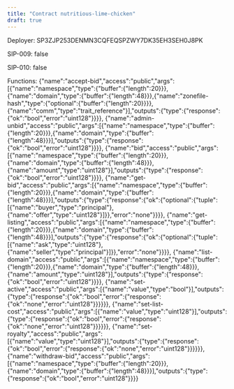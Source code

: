 ```yaml
---
title: "Contract nutritious-lime-chicken"
draft: true
---
```

Deployer: SP3ZJP253DENMN3CQFEQSPZWY7DK35EH3SEH0J8PK

SIP-009: false

SIP-010: false

Functions:
{"name":"accept-bid","access":"public","args":[{"name":"namespace","type":{"buffer":{"length":20}}},{"name":"domain","type":{"buffer":{"length":48}}},{"name":"zonefile-hash","type":{"optional":{"buffer":{"length":20}}}},{"name":"comm","type":"trait_reference"}],"outputs":{"type":{"response":{"ok":"bool","error":"uint128"}}}}, {"name":"admin-unbid","access":"public","args":[{"name":"namespace","type":{"buffer":{"length":20}}},{"name":"domain","type":{"buffer":{"length":48}}}],"outputs":{"type":{"response":{"ok":"bool","error":"uint128"}}}}, {"name":"bid","access":"public","args":[{"name":"namespace","type":{"buffer":{"length":20}}},{"name":"domain","type":{"buffer":{"length":48}}},{"name":"amount","type":"uint128"}],"outputs":{"type":{"response":{"ok":"bool","error":"uint128"}}}}, {"name":"get-bid","access":"public","args":[{"name":"namespace","type":{"buffer":{"length":20}}},{"name":"domain","type":{"buffer":{"length":48}}}],"outputs":{"type":{"response":{"ok":{"optional":{"tuple":[{"name":"buyer","type":"principal"},{"name":"offer","type":"uint128"}]}},"error":"none"}}}}, {"name":"get-listing","access":"public","args":[{"name":"namespace","type":{"buffer":{"length":20}}},{"name":"domain","type":{"buffer":{"length":48}}}],"outputs":{"type":{"response":{"ok":{"optional":{"tuple":[{"name":"ask","type":"uint128"},{"name":"seller","type":"principal"}]}},"error":"none"}}}}, {"name":"list-domain","access":"public","args":[{"name":"namespace","type":{"buffer":{"length":20}}},{"name":"domain","type":{"buffer":{"length":48}}},{"name":"amount","type":"uint128"}],"outputs":{"type":{"response":{"ok":"bool","error":"uint128"}}}}, {"name":"set-active","access":"public","args":[{"name":"value","type":"bool"}],"outputs":{"type":{"response":{"ok":"bool","error":{"response":{"ok":"none","error":"uint128"}}}}}}, {"name":"set-list-cost","access":"public","args":[{"name":"value","type":"uint128"}],"outputs":{"type":{"response":{"ok":"bool","error":{"response":{"ok":"none","error":"uint128"}}}}}}, {"name":"set-royalty","access":"public","args":[{"name":"value","type":"uint128"}],"outputs":{"type":{"response":{"ok":"bool","error":{"response":{"ok":"none","error":"uint128"}}}}}}, {"name":"withdraw-bid","access":"public","args":[{"name":"namespace","type":{"buffer":{"length":20}}},{"name":"domain","type":{"buffer":{"length":48}}}],"outputs":{"type":{"response":{"ok":"bool","error":"uint128"}}}}
